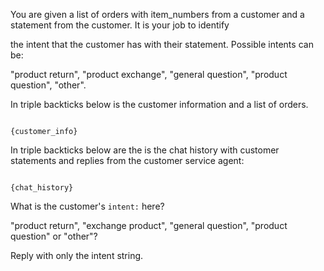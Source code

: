 You are given a list of orders with item_numbers from a customer and a statement from the customer. It is your job to identify

the intent that the customer has with their statement. Possible intents can be:

"product return", "product exchange", "general question", "product question", "other".





In triple backticks below is the customer information and a list of orders.

```

{customer_info}

```




In triple backticks below are the is the chat history with customer statements and replies from the customer service agent:

```

{chat_history}

```




What is the customer's `intent:` here?

"product return", "exchange product", "general question", "product question" or "other"?

Reply with only the intent string.